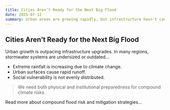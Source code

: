 ```yaml
---
title: Cities Aren’t Ready for the Next Big Flood
date: 2025-07-12
summary: Urban areas are growing rapidly, but infrastructure hasn't caught up. Here's what we need to prepare for extreme rainfall and compound flooding risks.
---
```


## Cities Aren’t Ready for the Next Big Flood

Urban growth is outpacing infrastructure upgrades. In many regions, stormwater systems are undersized or outdated...

- Extreme rainfall is increasing due to climate change.
- Urban surfaces cause rapid runoff.
- Social vulnerability is not evenly distributed.

> We need both physical and institutional preparedness for compound climate risks.

Read more about compound flood risk and mitigation strategies...
